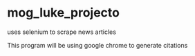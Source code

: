 # mog_luke_projecto
uses selenium to scrape news articles 

This program will be using google chrome to generate citations

